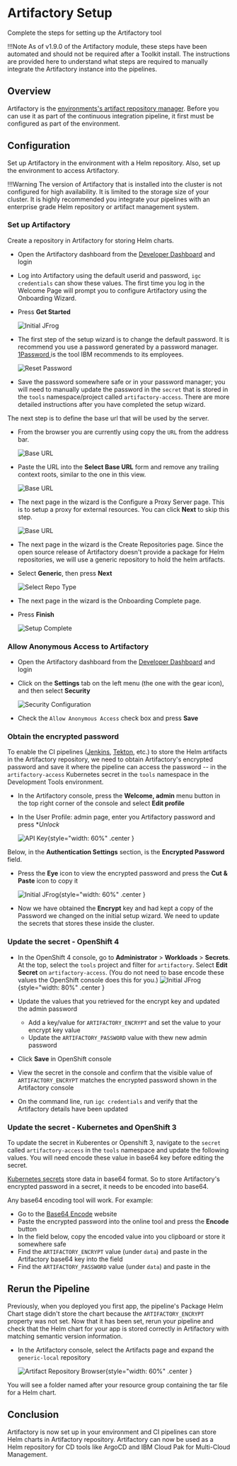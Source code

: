 # Artifactory Setup

Complete the steps for setting up the Artifactory tool

!!!Note
    As of v1.9.0 of the Artifactory module, these steps have been automated and should not be required after a Toolkit install. The instructions are provided here to understand what steps are required to manually integrate the Artifactory instance into the pipelines.

## Overview

Artifactory is the [environments's artifact repository manager](../../reference/tools/artifactory.md).
Before you can use it as part of the continuous integration pipeline, it first must be configured as part of the environment.

## Configuration

Set up Artifactory in the environment with a Helm repository. Also, set up the environment to access Artifactory.

!!!Warning
    The version of Artifactory that is installed into the cluster is not configured for high availability. It is limited to the storage size of your cluster. It is highly recommended you integrate your pipelines with an enterprise grade Helm repository or artifact management system.

### Set up Artifactory

Create a repository in Artifactory for storing Helm charts.

- Open the Artifactory dashboard from the [Developer Dashboard](../../reference/dashboard.md) and login

- Log into Artifactory using the default userid and password, `igc credentials` can show these values. The first time
you log in the Welcome Page will prompt you to configure Artifactory using the Onboarding Wizard.

- Press **Get Started**

  ![Initial JFrog](./images/1-jfrog.png)

- The first step of the setup wizard is to change the default password. It is
 recommend you use a password generated by a password manager. [1Password
 ](https://1password.com) is the tool IBM recommends to its employees.

  ![Reset Password](./images/2-resetpassword.png)

- Save the password somewhere safe or in your password manager; you will need to
  manually update the password in the  `secret` that is stored in the `tools` namespace/project
  called `artifactory-access`. There are more detailed instructions after you
  have completed the setup wizard.

The next step is to define the base url that will be used by the server.

- From the browser you are currently using copy the `URL` from the address bar.

  ![Base URL](./images/3-baseurl.png)

- Paste the URL into the **Select Base URL** form and remove any trailing
 context roots, similar to the one in this view.

  ![Base URL](./images/3-baseurl-complete.png)

- The next page in the wizard is the Configure a Proxy Server page. This is to
  setup a proxy for external resources. You can click **Next** to skip this
  step.

  ![Base URL](./images/4-proxy.png)

- The next page in the wizard is the Create Repositories page. Since the open source release of
  Artifactory doesn't provide a package for Helm repositories, we will use a generic repository to hold the helm
  artifacts.

- Select **Generic**, then press **Next**

  ![Select Repo Type](./images/5-selectrepotype.png)

- The next page in the wizard is the Onboarding Complete page.

- Press **Finish**

  ![Setup Complete](./images/5-createcomplete.png)

### Allow Anonymous Access to Artifactory

- Open the Artifactory dashboard from the [Developer Dashboard](../../reference/dashboard.md) and login

- Click on the **Settings** tab on the left menu (the one with the gear icon), and then select
 **Security**

    ![Security Configuration](./images/securitysettings.png)

- Check the `Allow Anonymous Access` check box and press **Save**

### Obtain the encrypted password

To enable the CI pipelines ([Jenkins](../../reference/tools/jenkins.md), [Tekton](../../reference/tools/tekton.md), etc.) to store the Helm artifacts in the Artifactory repository, we need to obtain Artifactory's encrypted password and save it where the pipeline can access the password -- in the `artifactory-access` Kubernetes secret in the `tools` namespace in the Development Tools environment.

- In the Artifactory console, press the **Welcome, admin** menu button in the top right corner of the console and select **Edit profile**

- In the User Profile: admin page, enter you Artifactory password and press **Unlock*

  ![API Key](./images/jfrogapikey.png){style="width: 60%" .center }

Below, in the **Authentication Settings** section, is the **Encrypted Password** field.

- Press the **Eye** icon to view the encrypted password and press the **Cut & Paste** icon to copy it

  ![Initial JFrog](./images/viewapikey.png){style="width: 60%" .center }

- Now we have obtained the **Encrypt** key and had kept a copy of the Password we changed on the initial setup wizard. We need to update the secrets that stores these inside the cluster.

### Update the secret - OpenShift 4

- In the OpenShift 4 console, go to **Administrator** > **Workloads** > **Secrets**. At the top, select the `tools` project and filter for `artifactory`. Select **Edit Secret** on `artifactory-access`. (You do not need to base encode these values the OpenShift console does this for you.)
  ![Initial JFrog](./images/settingskeys.png){style="width: 80%" .center }

- Update the values that you retrieved for the encrypt key and updated the admin password
  - Add a key/value for `ARTIFACTORY_ENCRYPT` and set the value to your encrypt key value
  - Update the `ARTIFACTORY_PASSWORD` value with thew new admin password

- Click **Save** in OpenShift console

- View the secret in the console and confirm that the visible value of `ARTIFACTORY_ENCRYPT` matches the encrypted password shown in the Artifactory console

- On the command line, run `igc credentials` and verify that the Artifactory details have been updated

### Update the secret - Kubernetes and OpenShift 3

To update the secret in Kuberentes or Openshift 3, navigate to the `secret` called `artifactory-access`
in the `tools` namespace and update the following values. You will need encode these value in base64 key before
editing the secret.

[Kubernetes secrets](https://kubernetes.io/docs/concepts/configuration/secret/#creating-a-secret-manually) store data in base64 format. So to store Artifactory's encrypted password in a secret, it needs to be encoded into base64.

Any base64 encoding tool will work. For example:

- Go to the [Base64 Encode](https://www.base64encode.org/) website
- Paste the encrypted password into the online tool and press the **Encode** button
- In the field below, copy the encoded value into you clipboard or store it somewhere safe
- Find the `ARTIFACTORY_ENCRYPT` value (under `data`) and paste in the Artifactory base64 key into the field
- Find the `ARTIFACTORY_PASSWORD` value (under `data`) and paste in the

## Rerun the Pipeline

Previously, when you deployed you first app, the pipeline's Package Helm Chart stage didn't store the chart because the `ARTIFACTORY_ENCRYPT` property was not set. Now that it has been set, rerun your pipeline and check that the Helm chart for your app is stored correctly in Artifactory with matching semantic version information.

- In the Artifactory console, select the Artifacts page and expand the `generic-local` repository

  ![Artifact Repository Browser](./images/artifact-repo-browser.png){style="width: 60%" .center }

You will see a folder named after your resource group containing the tar file for a Helm chart.

## Conclusion

Artifactory is now set up in your environment and CI pipelines can store Helm charts in Artifactory repository. Artifactory can now be used as a Helm repository for CD tools like ArgoCD and IBM Cloud Pak for Multi-Cloud Management.
